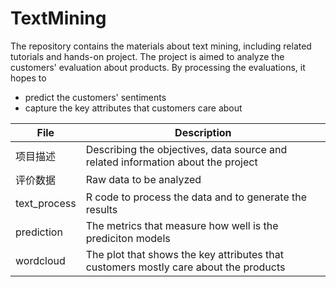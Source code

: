 # TextMining
The repository contains the materials about text mining, including related tutorials and hands-on project. The project is aimed to analyze the customers' evaluation about products. By processing the evaluations, it hopes to
* predict the customers' sentiments
* capture the key attributes that customers care about

File|Description
---|------------
项目描述|Describing the objectives, data source and related information about the project
评价数据|Raw data to be analyzed
text_process|R code to process the data and to generate the results
prediction|The metrics that measure how well is the prediciton models
wordcloud|The plot that shows the key attributes that customers mostly care about the products

